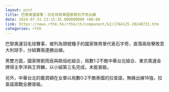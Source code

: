 ```yaml
---
layout: post
title: 巴黎奧運直擊｜羽毛球男單國家隊石宇奇出線
date: 2024-07-31 23:15:35.000000000 +08:00
link: https://news.rthk.hk/rthk/ch/component/k2/1764125-20240731.htm
categories: rthk
---
```


巴黎奧運羽毛球賽事，被列為頭號種子的國家隊男單代表石宇奇，直落兩局擊敗意大利球手，分組賽兩連勝出線。

男雙方面，國家隊劉雨辰與歐烜屹組合，局數1:2不敵中華台北組合、東京奧運金牌得主李洋與王齊麟，以小組第三名完成，未能晉級。

另外，中華台北的戴資穎在女單以局數0:2不敵泰國的拉查諾，無緣出線16強，拉查諾兩戰全勝晉級。
